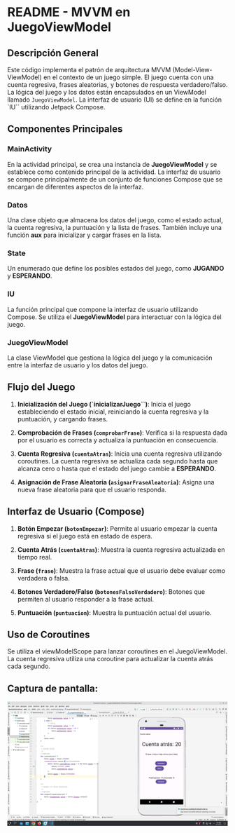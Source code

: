 # README - MVVM en JuegoViewModel

## Descripción General

Este código implementa el patrón de arquitectura MVVM (Model-View-ViewModel) en el contexto de un juego simple. El juego cuenta con una cuenta regresiva, frases aleatorias, y botones de respuesta verdadero/falso. La lógica del juego y los datos están encapsulados en un ViewModel llamado `JuegoViewModel`. La interfaz de usuario (UI) se define en la función `IU`` utilizando Jetpack Compose.

## Componentes Principales

### MainActivity
En la actividad principal, se crea una instancia de **JuegoViewModel** y se establece como contenido principal de la actividad. La interfaz de usuario se compone principalmente de un conjunto de funciones Compose que se encargan de diferentes aspectos de la interfaz.

### Datos
Una clase objeto que almacena los datos del juego, como el estado actual, la cuenta regresiva, la puntuación y la lista de frases. También incluye una función **aux** para inicializar y cargar frases en la lista.

### State
Un enumerado que define los posibles estados del juego, como **JUGANDO** y **ESPERANDO**.

### IU
La función principal que compone la interfaz de usuario utilizando Compose. Se utiliza el **JuegoViewModel** para interactuar con la lógica del juego.

### JuegoViewModel
La clase ViewModel que gestiona la lógica del juego y la comunicación entre la interfaz de usuario y los datos del juego.

## Flujo del Juego
1. **Inicialización del Juego (`inicializarJuego``)**: Inicia el juego estableciendo el estado inicial, reiniciando la cuenta regresiva y la puntuación, y cargando frases.

2. **Comprobación de Frases (`comprobarFrase`)**: Verifica si la respuesta dada por el usuario es correcta y actualiza la puntuación en consecuencia.

3. **Cuenta Regresiva (`cuentaAtras`)**: Inicia una cuenta regresiva utilizando coroutines. La cuenta regresiva se actualiza cada segundo hasta que alcanza cero o hasta que el estado del juego cambie a **ESPERANDO**.

4. **Asignación de Frase Aleatoria (`asignarFraseAleatoria`)**: Asigna una nueva frase aleatoria para que el usuario responda.

## Interfaz de Usuario (Compose)
1. **Botón Empezar (`botonEmpezar`)**: Permite al usuario empezar la cuenta regresiva si el juego está en estado de espera.

2. **Cuenta Atrás (`cuentaAtras`)**: Muestra la cuenta regresiva actualizada en tiempo real.

3. **Frase (`frase`)**: Muestra la frase actual que el usuario debe evaluar como verdadera o falsa.

4. **Botones Verdadero/Falso (`botonesFalsoVerdadero`)**: Botones que permiten al usuario responder a la frase actual.

5. **Puntuación (`puntuacion`)**: Muestra la puntuación actual del usuario.

## Uso de Coroutines
Se utiliza el viewModelScope para lanzar coroutines en el JuegoViewModel. La cuenta regresiva utiliza una coroutine para actualizar la cuenta atrás cada segundo.

## Captura de pantalla:
![captura](CamputaPnatalla.png)